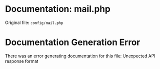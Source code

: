 # Documentation: mail.php

Original file: `config/mail.php`

# Documentation Generation Error

There was an error generating documentation for this file: Unexpected API response format